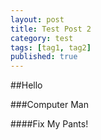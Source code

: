 ```yaml
---
layout: post
title: Test Post 2
category: test
tags: [tag1, tag2]
published: true
---
```


##Hello

###Computer Man

####Fix My Pants!
